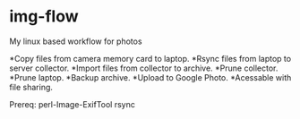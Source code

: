 # img-flow
My linux based workflow for photos


*Copy files from camera memory card to laptop.
*Rsync files from laptop to server collector.
*Import files from collector to archive.
*Prune collector.
*Prune laptop.
*Backup archive.
*Upload to Google Photo.
*Acessable with file sharing.

Prereq:
perl-Image-ExifTool
rsync
